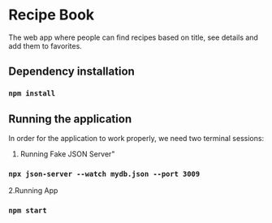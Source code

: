 # Recipe Book

The web app where people can find recipes based on title, see details and add them to favorites.

## Dependency installation

### `npm install`

## Running the application

In order for the application to work properly, we need two terminal sessions:

1. Running Fake JSON Server"

### `npx json-server --watch mydb.json --port 3009`

2.Running App

### `npm start`
